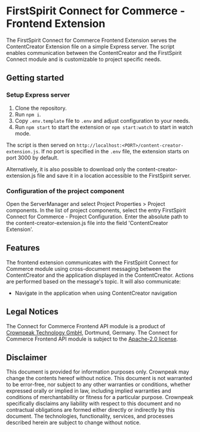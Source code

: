 # FirstSpirit Connect for Commerce - Frontend Extension

The FirstSpirit Connect for Commerce Frontend Extension serves the ContentCreator Extension file on a simple Express server. The script enables communication between the ContentCreator and the FirstSpirit Connect module and is customizable to project specific needs.

## Getting started

### Setup Express server
1. Clone the repository.
2. Run `npm i`.
3. Copy `.env.template` file to `.env` and adjust configuration to your needs.
4. Run `npm start` to start the extension or `npm start:watch` to start in watch mode.

The script is then served on `http://localhost:<PORT>/content-creator-extension.js`.
If no port is specified in the `.env` file, the extension starts on port 3000 by default.

Alternatively, it is also possible to download only the content-creator-extension.js file and save it in a location accessible to the FirstSpirit server.

### Configuration of the project component

Open the ServerManager and select Project Properties > Project components.
In the list of project components, select the entry FirstSpirit Connect for Commerce - Project Configuration.
Enter the absolute path to the content-creator-extension.js file into the field 'ContentCreator Extension'.

## Features

The frontend extension communicates with the FirstSpirit Connect for Commerce module using cross-document messaging between the ContentCreator and the application displayed in the ContentCreator. Actions are performed based on the message's topic. It will also communicate:

- Navigate in the application when using ContentCreator navigation

## Legal Notices

The Connect for Commerce Frontend API module is a product of [Crownpeak Technology GmbH](https://www.crownpeak.com),
Dortmund, Germany. The Connect for Commerce Frontend API module is subject to the [Apache-2.0 license](https://github.com/e-Spirit/connect-for-commerce-module/blob/master/LICENSE).

## Disclaimer

This document is provided for information purposes only.
Crownpeak may change the contents hereof without notice.
This document is not warranted to be error-free, nor subject to any
other warranties or conditions, whether expressed orally or
implied in law, including implied warranties and conditions of
merchantability or fitness for a particular purpose. Crownpeak 
specifically disclaims any liability with respect to this document
and no contractual obligations are formed either directly or
indirectly by this document. The technologies, functionality, services,
and processes described herein are subject to change without notice.